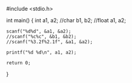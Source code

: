 #include <stdio.h>

int main()
{
  int a1, a2;
	//char b1, b2;
	//float a1, a2;

    scanf("%d%d", &a1, &a2);
	//scanf("%c%c", &b1, &b2);
    //scanf("%3.2f%2.1f", &a1, &a2);

	printf("%d %d\n", a1, a2);

	return 0;
}

